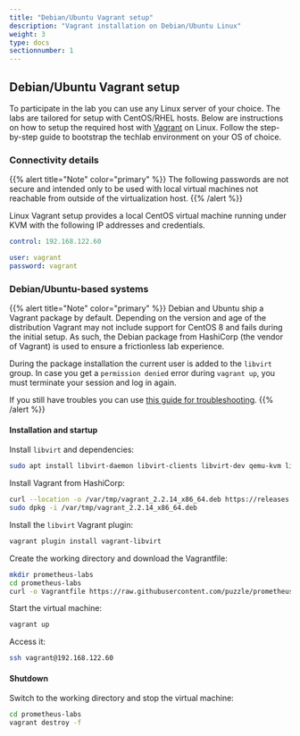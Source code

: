 ```yaml
---
title: "Debian/Ubuntu Vagrant setup"
description: "Vagrant installation on Debian/Ubuntu Linux"
weight: 3
type: docs
sectionnumber: 1
---
```


## Debian/Ubuntu Vagrant setup

To participate in the lab you can use any Linux server
of your choice. The labs are tailored for setup with
CentOS/RHEL hosts. Below are instructions on how to setup
the required host with [Vagrant][vagrant] on Linux.
Follow the step-by-step guide to bootstrap the techlab
environment on your OS of choice.


### Connectivity details

{{% alert title="Note" color="primary" %}}
The following passwords are not secure and intended only to
be used with local virtual machines not reachable from outside
of the virtualization host.
{{% /alert %}}

Linux Vagrant setup provides a local
CentOS virtual machine running under KVM with the
following IP addresses and credentials.

```yaml
control: 192.168.122.60

user: vagrant
password: vagrant
```


### Debian/Ubuntu-based systems

{{% alert title="Note" color="primary" %}}
Debian and Ubuntu ship a Vagrant package by default.
Depending on the version and age of the distribution
Vagrant may not include support for CentOS 8 and fails
during the initial setup. As such, the Debian package
from HashiCorp (the vendor of Vagrant) is used to
ensure a frictionless lab experience.

During the package installation the current user is added to
the `libvirt` group. In case you get a `permission denied` error
during `vagrant up`, you must terminate your session and log in
again.

If you still have troubles you can use [this guide for troubleshooting](https://ubuntu.com/server/docs/virtualization-libvirt>).
{{% /alert %}}


#### Installation and startup

Install `libvirt` and dependencies:

```bash
sudo apt install libvirt-daemon libvirt-clients libvirt-dev qemu-kvm libvirt-daemon-system
```

Install Vagrant from HashiCorp:

```bash
curl --location -o /var/tmp/vagrant_2.2.14_x86_64.deb https://releases.hashicorp.com/vagrant/2.2.14/vagrant_2.2.14_x86_64.deb
sudo dpkg -i /var/tmp/vagrant_2.2.14_x86_64.deb
```

Install the `libvirt` Vagrant plugin:

```bash
vagrant plugin install vagrant-libvirt
```

Create the working directory and download the Vagrantfile:

```bash
mkdir prometheus-labs
cd prometheus-labs
curl -o Vagrantfile https://raw.githubusercontent.com/puzzle/prometheus-labs/main/Vagrantfile
```

Start the virtual machine:

```bash
vagrant up
```

Access it:

```bash
ssh vagrant@192.168.122.60
```

#### Shutdown

Switch to the working directory and stop the virtual machine:

```bash
cd prometheus-labs
vagrant destroy -f
```

[vagrant]: https://www.vagrantup.com/
